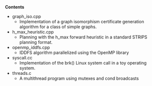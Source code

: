 **Contents**
  * graph_iso.cpp
    * Implementation of a graph isomorphism certificate generation algorithm for a class of simple graphs.
  * h_max_heuristic.cpp
    * Planning with the h_max forward heuristic in a standard STRIPS planning format.
  * openmp_iddfs.cpp
    * IDDFS algorithm parallelized using the OpenMP library
  * syscall.cc
    * Implementation of the brk() Linux system call in a toy operating system.
  * threads.c
    * A multithread program using mutexes and cond broadcasts
